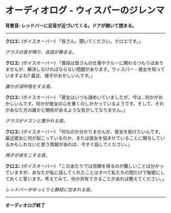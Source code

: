 # オーディオログ - ウィスパーのジレンマ

**背景音: レッドバーに足音が近づいてくる。ドアが開いて閉まる。**

---

**クロエ:** (ボイスオーバー) 「皆さん、聞いてください。クロエです。」

_グラスの音が鳴り、会話が静まる。_

**クロエ:** (ボイスオーバー) 「普段は皆さんの仕事やクルーに関わるつもりはありませんが、解決しなければならない問題があります。ウィスパー - 彼女を知っていますよね? 最近、様子がおかしいんです。」

_誰かが深呼吸をする音。_

**クロエ:** (ボイスオーバー) 「彼女はいつも謎めいていましたが、今は...何かがおかしいんです。何かが彼女の心を重くのしかかっているようです。そして、それがあなた方の誰かと関係があるような気がしてなりません。」

_グラスがドスンと置かれる音。_

**クロエ:** (ボイスオーバー) 「何なのか分かりませんが、彼女を助けたいんです。最近彼女に何が起こっているのか、または彼女を悩ませていることに関与しているかもしれないと思う情報があれば、今すぐ話してください。」

_椅子が床をこする音。_

**クロエ:** (ボイスオーバー) 「このあたりでは信頼を得るのが難しいことは分かっていますが、あなたが私に話してくれたことはすべて私たちの間だけで秘密にしておくと誓います。考えてみて、何か共有できることがあれば教えてください。」

_レッドバーがゆっくりと静寂に包まれる音。_

---

**オーディオログ終了**
